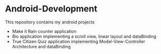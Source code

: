 # Android-Development
This repository contains my android projects

- Make it Rain counter application
- Bio application implementing a scroll view, linear  layout and dataBinding
- True Citizen Quiz application implementing Model-View-Controller Architecture and dataBinding
